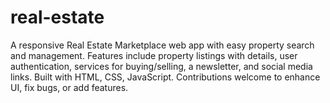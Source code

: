 # real-estate
A responsive Real Estate Marketplace web app with easy property search and management. Features include property listings with details, user authentication, services for buying/selling, a newsletter, and social media links. Built with HTML, CSS, JavaScript. Contributions welcome to enhance UI, fix bugs, or add features.
